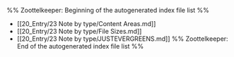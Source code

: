 %% Zoottelkeeper: Beginning of the autogenerated index file list  %%
-  [[20_Entry/23 Note by type/Content Areas.md]]
-  [[20_Entry/23 Note by type/File Sizes.md]]
-  [[20_Entry/23 Note by type/JUSTEVERGREENS.md]]
%% Zoottelkeeper: End of the autogenerated index file list  %%

